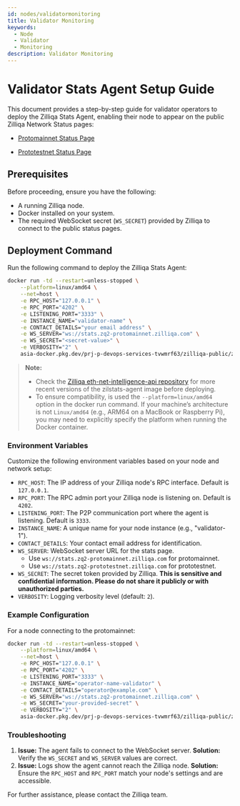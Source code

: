 ```yaml
---
id: nodes/validatormonitoring
title: Validator Monitoring 
keywords:
  - Node
  - Validator
  - Monitoring
description: Validator Monitoring 
---
```


# Validator Stats Agent Setup Guide

This document provides a step-by-step guide for validator operators to deploy the Zilliqa Stats Agent, enabling their node to appear on the public Zilliqa Network Status pages:

- [Protomainnet Status Page](https://stats.zq2-protomainnet.zilliqa.com/)

- [Prototestnet Status Page](https://stats.zq2-prototestnet.zilliqa.com/)

## Prerequisites

Before proceeding, ensure you have the following:
- A running Zilliqa node.
- Docker installed on your system.
- The required WebSocket secret (`WS_SECRET`) provided by Zilliqa to connect to the public status pages.

## Deployment Command

Run the following command to deploy the Zilliqa Stats Agent:

```bash
docker run -td --restart=unless-stopped \
    --platform=linux/amd64 \
    --net=host \
    -e RPC_HOST="127.0.0.1" \
    -e RPC_PORT="4202" \
    -e LISTENING_PORT="3333" \
    -e INSTANCE_NAME="validator-name" \
    -e CONTACT_DETAILS="your email address" \
    -e WS_SERVER="ws://stats.zq2-protomainnet.zilliqa.com" \
    -e WS_SECRET="<secret-value>" \
    -e VERBOSITY="2" \
    asia-docker.pkg.dev/prj-p-devops-services-tvwmrf63/zilliqa-public/zilstats-agent:v0.0.2
```

> **Note:** 
> - Check the [Zilliqa eth-net-intelligence-api repository](https://github.com/Zilliqa/eth-net-intelligence-api) for more recent versions of the zilstats-agent image before deploying.
> - To ensure compatibility, is used the `--platform=linux/amd64` option in the docker run command. If your machine’s architecture is not `Linux/amd64` (e.g., ARM64 on a MacBook or Raspberry Pi), you may need to explicitly specify the platform when running the Docker container.

### Environment Variables

Customize the following environment variables based on your node and network setup:
- `RPC_HOST`: The IP address of your Zilliqa node's RPC interface. Default is `127.0.0.1`.
- `RPC_PORT`: The RPC admin port your Zilliqa node is listening on. Default is `4202`.
- `LISTENING_PORT`: The P2P communication port where the agent is listening. Default is `3333`.
- `INSTANCE_NAME`: A unique name for your node instance (e.g., "validator-1").
- `CONTACT_DETAILS`: Your contact email address for identification.
- `WS_SERVER`: WebSocket server URL for the stats page.
  * Use `ws://stats.zq2-protomainnet.zilliqa.com` for protomainnet.
  * Use `ws://stats.zq2-prototestnet.zilliqa.com` for prototestnet.
- `WS_SECRET`: The secret token provided by Zilliqa. **This is sensitive and confidential information. Please do not share it publicly or with unauthorized parties.**
- `VERBOSITY`: Logging verbosity level (default: `2`).


### Example Configuration

For a node connecting to the protomainnet:

```bash
docker run -td --restart=unless-stopped \
    --platform=linux/amd64 \
    --net=host \
    -e RPC_HOST="127.0.0.1" \
    -e RPC_PORT="4202" \
    -e LISTENING_PORT="3333" \
    -e INSTANCE_NAME="operator-name-validator" \
    -e CONTACT_DETAILS="operator@example.com" \
    -e WS_SERVER="ws://stats.zq2-protomainnet.zilliqa.com" \
    -e WS_SECRET="your-provided-secret" \
    -e VERBOSITY="2" \
    asia-docker.pkg.dev/prj-p-devops-services-tvwmrf63/zilliqa-public/zilstats-agent:v0.0.2
```

### Troubleshooting

1. **Issue:** The agent fails to connect to the WebSocket server.
    **Solution:** Verify the `WS_SECRET` and `WS_SERVER` values are correct.
2. **Issue:** Logs show the agent cannot reach the Zilliqa node.
    **Solution:** Ensure the `RPC_HOST` and `RPC_PORT` match your node's settings and are accessible.

For further assistance, please contact the Zilliqa team.
